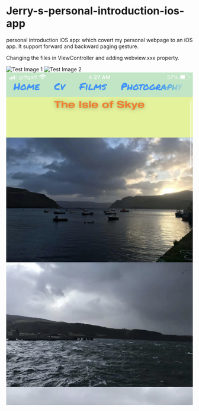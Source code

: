 # Jerry-s-personal-introduction-ios-app
personal introduction iOS app: which covert my personal webpage to an iOS app. It support forward and backward paging gesture.

Changing the files in ViewController and adding webview.xxx property.


![Test Image 1](images/IMG_0065.png)
![Test Image 2](images/IMG_0066.png)
![Test Image 3](images/IMG_0067.png)
